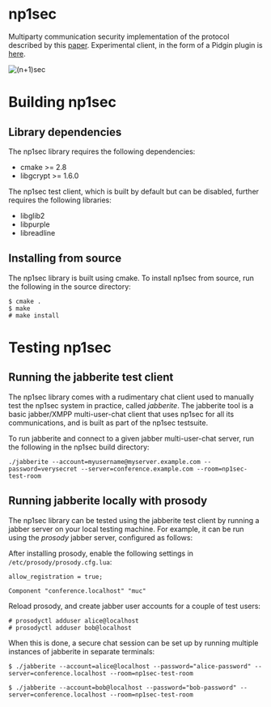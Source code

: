 np1sec
======

Multiparty communication security implementation of the protocol described by this [paper](https://learn.equalit.ie/wiki/Np1sec). Experimental client, in the form of a Pidgin plugin is [here](https://github.com/equalitie/np1sec-test-client). 

![(n+1)sec](https://learn.equalit.ie/mw/images/7/7f/Np1sec-web.jpg)


# Building np1sec

## Library dependencies

The np1sec library requires the following dependencies:

* cmake >= 2.8
* libgcrypt >= 1.6.0

The np1sec test client, which is built by default but can be disabled, further requires the following libraries:

* libglib2
* libpurple
* libreadline

## Installing from source

The np1sec library is built using cmake. To install np1sec from source, run the following in the source directory:

```
$ cmake .
$ make
# make install
```


# Testing np1sec

## Running the jabberite test client

The np1sec library comes with a rudimentary chat client used to manually test the np1sec system in practice, called _jabberite_. The jabberite tool is a basic jabber/XMPP multi-user-chat client that uses np1sec for all its communications, and is built as part of the np1sec testsuite.

To run jabberite and connect to a given jabber multi-user-chat server, run the following in the np1sec build directory:
```
./jabberite --account=myusername@myserver.example.com --password=verysecret --server=conference.example.com --room=np1sec-test-room
```


## Running jabberite locally with prosody

The np1sec library can be tested using the jabberite test client by running a jabber server on your local testing machine. For example, it can be run using the _prosody_ jabber server, configured as follows:

After installing prosody, enable the following settings in ```/etc/prosody/prosody.cfg.lua```:
```
allow_registration = true;

Component "conference.localhost" "muc"
```

Reload prosody, and create jabber user accounts for a couple of test users:
```
# prosodyctl adduser alice@localhost
# prosodyctl adduser bob@localhost
```

When this is done, a secure chat session can be set up by running multiple instances of jabberite in separate terminals:

```
$ ./jabberite --account=alice@localhost --password="alice-password" --server=conference.localhost --room=np1sec-test-room

$ ./jabberite --account=bob@localhost --password="bob-password" --server=conference.localhost --room=np1sec-test-room
```
